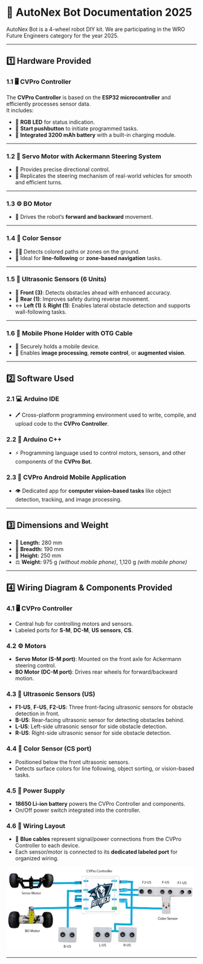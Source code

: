 # 🤖 AutoNex Bot Documentation 2025
AutoNex Bot is a 4-wheel robot DIY kit. We are participating in the WRO Future Engineers category for the year 2025.

---

## 1️⃣ Hardware Provided

### 1.1 🖥️ CVPro Controller
The **CVPro Controller** is based on the **ESP32 microcontroller** and efficiently processes sensor data.  
It includes:
- 🌈 **RGB LED** for status indication.
- 🔘 **Start pushbutton** to initiate programmed tasks.
- 🔋 **Integrated 3200 mAh battery** with a built-in charging module.

---

### 1.2 🛞 Servo Motor with Ackermann Steering System
- 🎯 Provides precise directional control.
- 🚗 Replicates the steering mechanism of real-world vehicles for smooth and efficient turns.

---

### 1.3 ⚙️ BO Motor
- 🔄 Drives the robot’s **forward and backward** movement.

---

### 1.4 🎨 Color Sensor
- 🕵️‍♂️ Detects colored paths or zones on the ground.
- 📍 Ideal for **line-following** or **zone-based navigation** tasks.

---

### 1.5 📡 Ultrasonic Sensors (6 Units)
- 🔷 **Front (3)**: Detects obstacles ahead with enhanced accuracy.
- 🔶 **Rear (1)**: Improves safety during reverse movement.
- ↔ **Left (1)** & **Right (1)**: Enables lateral obstacle detection and supports wall-following tasks.

---

### 1.6 📱 Mobile Phone Holder with OTG Cable
- 📌 Securely holds a mobile device.
- 🎥 Enables **image processing**, **remote control**, or **augmented vision**.

---

## 2️⃣ Software Used

### 2.1 💻 Arduino IDE
- 🖊️ Cross-platform programming environment used to write, compile, and upload code to the **CVPro Controller**.

### 2.2 🧩 Arduino C++
- ⚡ Programming language used to control motors, sensors, and other components of the **CVPro Bot**.

### 2.3 📲 CVPro Android Mobile Application
- 👁️ Dedicated app for **computer vision–based tasks** like object detection, tracking, and image processing.

---

## 3️⃣ Dimensions and Weight
- 📏 **Length:** 280 mm  
- 📏 **Breadth:** 190 mm  
- 📏 **Height:** 250 mm  
- ⚖️ **Weight:** 975 g *(without mobile phone)*, 1,120 g *(with mobile phone)*

---

## 4️⃣ Wiring Diagram & Components Provided

### 4.1 🖥️ CVPro Controller
- Central hub for controlling motors and sensors.
- Labeled ports for **S-M**, **DC-M**, **US sensors**, **CS**.

### 4.2 ⚙️ Motors
- **Servo Motor (S-M port)**: Mounted on the front axle for Ackermann steering control.
- **BO Motor (DC-M port)**: Drives rear wheels for forward/backward motion.

### 4.3 📡 Ultrasonic Sensors (US)
- **F1-US**, **F-US**, **F2-US**: Three front-facing ultrasonic sensors for obstacle detection in front.
- **B-US**: Rear-facing ultrasonic sensor for detecting obstacles behind.
- **L-US**: Left-side ultrasonic sensor for side obstacle detection.
- **R-US**: Right-side ultrasonic sensor for side obstacle detection.

### 4.4 🎨 Color Sensor (CS port)
- Positioned below the front ultrasonic sensors.
- Detects surface colors for line following, object sorting, or vision-based tasks.

### 4.5 🔋 Power Supply
- **18650 Li-ion battery** powers the CVPro Controller and components.
- On/Off power switch integrated into the controller.

### 4.6 🧵 Wiring Layout
- 🔵 **Blue cables** represent signal/power connections from the CVPro Controller to each device.
- Each sensor/motor is connected to its **dedicated labeled port** for organized wiring.

<p align="center">
  <img src="Photos/assets/wiring_diagram.png" alt="Wiring Diagram" width="500">
</p>

---



